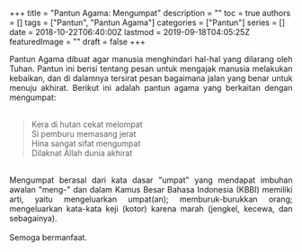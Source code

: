 +++
title = "Pantun Agama: Mengumpat"
description = ""
toc = true
authors = []
tags = ["Pantun", "Pantun Agama"]
categories = ["Pantun"]
series = []
date = 2018-10-22T06:40:00Z
lastmod = 2019-09-18T04:05:25Z
featuredImage = ""
draft = false
+++

<div style="text-align: justify;">Pantun Agama dibuat agar manusia menghindari hal-hal yang dilarang oleh Tuhan. Pantun ini berisi tentang pesan untuk mengajak manusia melakukan kebaikan, dan di dalamnya tersirat pesan bagaimana jalan yang benar untuk menuju akhirat. Berikut ini adalah pantun agama yang berkaitan dengan mengumpat:<br /><br />
<blockquote class="tr_bq">Kera di hutan cekat melompat<br />Si pemburu memasang jerat<br />Hina sangat sifat mengumpat<br />Dilaknat Allah dunia akhirat</blockquote><br />
Mengumpat berasal dari kata dasar "umpat" yang mendapat imbuhan awalan "meng-" dan dalam Kamus Besar Bahasa Indonesia (KBBI) memiliki arti, yaitu mengeluarkan umpat(an); memburuk-burukkan orang; mengeluarkan kata-kata keji (kotor) karena marah (jengkel, kecewa, dan sebagainya).<br /><br />
Semoga bermanfaat.</div>
